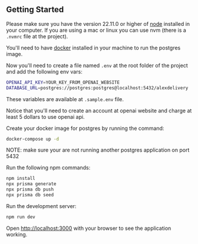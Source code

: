 ## Getting Started

Please make sure you have the version 22.11.0 or higher of [node](https://nodejs.org/en) installed in your computer.
If you are using a mac or linux you can use nvm (there is a `.nvmrc` file at the project).

You'll need to have [docker](https://www.docker.com/) installed in your machine to run the postgres image.

Now you'll need to create a file named `.env` at the root folder of the project and add the following env vars:

```bash
OPENAI_API_KEY=YOUR_KEY_FROM_OPENAI_WEBSITE
DATABASE_URL=postgres://postgres:postgres@localhost:5432/alexdelivery
```

These variables are available at `.sample.env` file.

Notice that you'll need to create an account at openai website and charge at least 5 dollars to use openai api.

Create your docker image for postgres by running the command:

```bash
docker-compose up -d
```

NOTE: make sure your are not running another postgres application on port 5432

Run the following npm commands:

```bash
npm install
npx prisma generate
npx prisma db push
npx prisma db seed
```

Run the development server:

```bash
npm run dev
```

Open [http://localhost:3000](http://localhost:3000) with your browser to see the application working.
